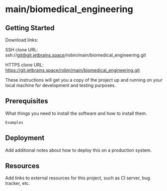 # main/biomedical_engineering



## Getting Started

Download links:

SSH clone URL: ssh://git@git.jetbrains.space/robin/main/biomedical_engineering.git

HTTPS clone URL: https://git.jetbrains.space/robin/main/biomedical_engineering.git



These instructions will get you a copy of the project up and running on your local machine for development and testing purposes.

## Prerequisites

What things you need to install the software and how to install them.

```
Examples
```

## Deployment

Add additional notes about how to deploy this on a production system.

## Resources

Add links to external resources for this project, such as CI server, bug tracker, etc.
